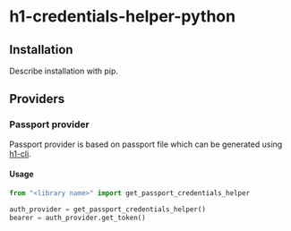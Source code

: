 # h1-credentials-helper-python

## Installation

Describe installation with pip.

## Providers

### Passport provider

Passport provider is based on passport file which can be generated using [h1-cli](https://github.com/hyperonecom/h1-cli).

#### Usage

```python
from "<library name>" import get_passport_credentials_helper

auth_provider = get_passport_credentials_helper()
bearer = auth_provider.get_token()
```
